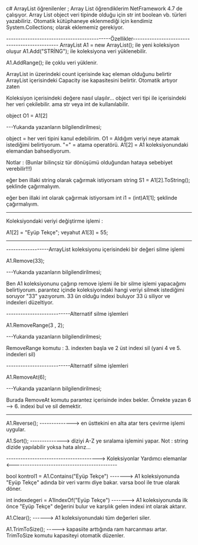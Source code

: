 c# ArrayList  öğrenilenler ;
Array List öğrendiklerim NetFramework 4.7 de çalışıyor.
Array List object veri tipinde olduğu için str int boolean vb. türleri yazabiliriz.
Otomatik kütüphaneye eklenmediği için kendimiz System.Collections; olarak eklememiz gerekiyor.


--------------------------------------------Özellikler----------------------------------------------
ArrayList A1 = new ArrayList(); ile yeni koleksiyon oluşur
A1.Add("STRİNG"); ile koleksiyona veri yüklenebilir.

A1.AddRange(); ile çoklu veri yüklenir.

ArrayList in üzerindeki count içerisinde kaç eleman olduğunu belirtir
ArrayList içerisindeki Capacity ise kapasitesini belirtir. Otomatik artıyor zaten

Koleksiyon içerisindeki değere nasıl ulaşılır...
object veri tipi ile içerisindeki her veri çekilebilir. ama str veya int de kullanılabilir.

object O1 = A1[2]

---Yukarıda yazanların bilgilendirilmesi;

object = her veri tipini kanul edebilirim.
O1 = Aldığım veriyi neye atamak istediğimi belirtiyorum.
"=" = atama operatörü.
A1[2] = A1 koleksiyonundaki elemandan bahsediyorum. 


Notlar : (Bunlar bilinçsiz tür dönüşümü olduğundan hataya sebebiyet verebilir!!!)

eğer ben illaki string olarak çağırmak istiyorsam string S1 = A1[2].ToString(); şeklinde çağırmalıyım.

eğer ben illaki int olarak çağırmak istiyorsam int i1 = (int)A1[1]; şeklinde çağırmalıyım.

----------------------------------------------------------------------------------------------------

Koleksiyondaki veriyi değiştirme işlemi : 

A1[2] = "Eyüp Tekçe";
veyahut
A1[3] = 55;


-----------------------------------------------------------------------------------------------------
------------------ArrayList koleksiyonu içerisindeki bir değeri silme işlemi

A1.Remove(33);

---Yukarıda yazanların bilgilendirilmesi;

Ben A1 koleksiyonunu çağırıp remove işlemi ile bir silme işlemi yapacağımı belirtiyorum.
parantez içinde koleksiyondaki hangi veriyi silmek istediğimi soruyor "33" yazıyorum.
33 ün olduğu indexi buluyor 33 ü siliyor ve indexleri düzeltiyor.

---------------------------Alternatif silme işlemleri

A1.RemoveRange(3 , 2);

---Yukarıda yazanların bilgilendirilmesi;

RemoveRange komutu : 3. indexten başla ve 2 üst indexi sil (yani 4 ve 5. indexleri sil)

---------------------------Alternatif silme işlemleri

A1.RemoveAt(6);

---Yukarıda yazanların bilgilendirilmesi;

Burada RemoveAt komutu parantez içerisinde index bekler. Örnekte yazan 6 --> 6. indexi bul ve sil demektir.


-----------------------------------------------------------------------------------------------------

A1.Reverse();      --------------> en üsttekini en alta atar ters çevirme işlemi uygular.

A1.Sort();         --------------> diziyi A-Z ye sıralama işlemini yapar.   Not : string dizide yapılabilir yoksa hata alırız...



---------------------------------------> Koleksiyonlar Yardımcı elemanlar <--------------------------------------------

bool kontrol1 = A1.Contains("Eyüp Tekçe")  -------> A1 koleksiyonunda "Eyüp Tekçe" adında bir veri varmı diye bakar. varsa bool ile true olarak döner.

int indexdegeri = A1IndexOf("Eyüp Tekçe")  -------> A1 koleksiyonunda ilk önce "Eyüp Tekçe" değerini bulur ve karşılık gelen indexi int olarak aktarır. 

A1.Clear(); ------> A1 koleksiyonundaki tüm değerleri siler.

A1.TrimToSize(); -----> kapasiite arttığında ram harcanması artar. TrimToSize komutu kapasiteyi otomatik düzenler.

